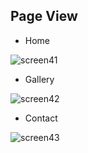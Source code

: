 ## Page View

- Home

![screen41](https://github.com/user-attachments/assets/0bad2c62-9253-40c4-b00f-cd3b099f14a3)

- Gallery

![screen42](https://github.com/user-attachments/assets/af05f369-f77c-4df6-9e37-5f9759777670)

- Contact

![screen43](https://github.com/user-attachments/assets/37b299ef-2e4a-48c9-806a-011c0e68edb2)
